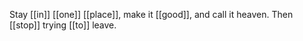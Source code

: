 Stay [[in]] [[one]] [[place]], make it [[good]], and call it heaven. Then [[stop]] trying [[to]] leave.